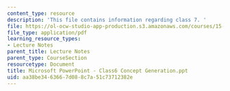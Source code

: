 ```yaml
---
content_type: resource
description: 'This file contains information regarding class 7. '
file: https://ol-ocw-studio-app-production.s3.amazonaws.com/courses/15-783j-product-design-and-development-spring-2006/aa38be3463667d088c7a51c73712382e_clas7_cncpt_genr.pdf
file_type: application/pdf
learning_resource_types:
- Lecture Notes
parent_title: Lecture Notes
parent_type: CourseSection
resourcetype: Document
title: Microsoft PowerPoint - Class6 Concept Generation.ppt
uid: aa38be34-6366-7d08-8c7a-51c73712382e
---
```

